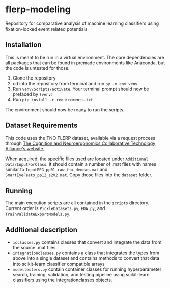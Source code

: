 # flerp-modeling
Repository for comparative analysis of machine learning classifiers using fixation-locked event related potentials

## Installation
This is meant to be run in a virtual environment. The core dependencies are all packages that can be found in premade environments like Anaconda, but the code is untested for those.

1. Clone the repository
2. cd into the repository from terminal and run ```py -m env venv```
3. Run ```venv/Scripts/activate```. Your terminal prompt should now be prefaced by ```(venv)```
4. Run ```pip install -r requirements.txt```
  
The environment should now be ready to run the scripts.

## Dataset Requirements  
This code uses the TNO FLERP dataset, available via a request process through [The Cognition and Neuroergonomics Collaborative Technology Alliance's website.](https://dev.cancta.net/C3DS/db_login.php)  
  
When acquired, the specific files used are located under ```Additional Data/InputForClass```. It should contain a number of .mat files with names similar to ```InputEEG_pp01_raw_fix_demean.mat``` and ```SmartEyeFeats_pp12_s2V2.mat```. Copy those files into the ```dataset``` folder.

## Running
The main execution scripts are all contained in the ```scripts``` directory. Current order is ```PickleDatasets.py```, ```EDA.py```, and ```TrainValidateExportModels.py```.

## Additional description
- ```ioclasses.py``` contains classes that convert and integrate the data from the source .mat files.
- ```integrationclasses.py``` contains a class that integrates the types from above into a single dataset and contains methods to convert that data into scikit-learn classifier compatible arrays
- ```modeltesters.py``` contain container classes for running hyperparameter search, training, validation, and testing pipeline using scikit-learn classifiers using the integrationclasses objects.
